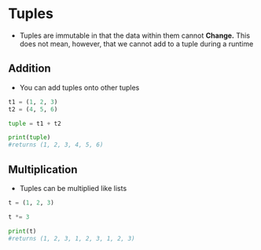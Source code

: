 # Tuples
- Tuples are immutable in that the data within them cannot **Change.** This does not mean, however, that we cannot add to a tuple during a runtime

## Addition
- You can add tuples onto other tuples
```python
t1 = (1, 2, 3)
t2 = (4, 5, 6)

tuple = t1 + t2

print(tuple)
#returns (1, 2, 3, 4, 5, 6)
```

## Multiplication
- Tuples can be multiplied like lists
```python
t = (1, 2, 3)

t *= 3

print(t)
#returns (1, 2, 3, 1, 2, 3, 1, 2, 3)
```